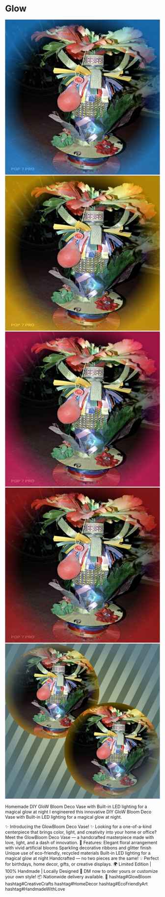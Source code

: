 # Glow

![DECC](images/decc.jpg)
![DECCO](images/deccco.jpg)
![DECCO](images/decco.jpg)
![DECCOC](images/deccoc.jpg)
![DECCOCO](images/deccoco.jpg)


Homemade DIY GloW Bloom Deco Vase with Built-in LED lighting for a magical glow at night
I engineered this innovative DIY GloW Bloom Deco Vase with Built-in LED lighting for a magical glow at night.

✨ Introducing the GlowBloom Deco Vase! ✨
 Looking for a one-of-a-kind centerpiece that brings color, light, and creativity into your home or office? Meet the GlowBloom Deco Vase — a handcrafted masterpiece made with love, light, and a dash of innovation.
🌺 Features:
Elegant floral arrangement with vivid artificial blooms
Sparkling decorative ribbons and glitter finish
Unique use of eco-friendly, recycled materials
Built-in LED lighting for a magical glow at night
Handcrafted — no two pieces are the same!
💡 Perfect for birthdays, home decor, gifts, or creative displays.
🌍 Limited Edition | 100% Handmade | Locally Designed
💬 DM now to order yours or customize your own style!
 📦 Nationwide delivery available.
📸 hashtag#GlowBloom hashtag#CreativeCrafts hashtag#HomeDecor hashtag#EcoFriendlyArt hashtag#HandmadeWithLove
